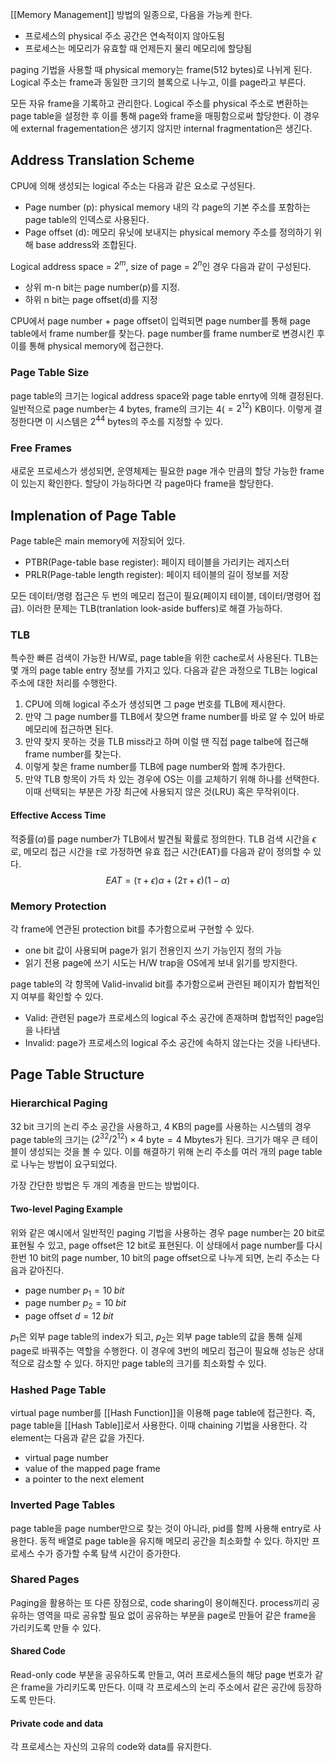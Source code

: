 [[Memory Management]] 방법의 일종으로, 다음을 가능케 한다.
+ 프로세스의  physical 주소 공간은 연속적이지 않아도됨
+ 프로세스는 메모리가 유효할 때 언제든지 물리 메모리에 할당됨

paging 기법을 사용할 때 physical memory는 frame(512 bytes)로 나뉘게 된다. Logical 주소는 frame과 동일한 크기의 블록으로 나누고, 이를 page라고 부른다.

모든 자유 frame을 기록하고 관리한다. Logical 주소를 physical 주소로 변환하는 page table을 설정한 후 이를 통해 page와 frame을 매핑함으로써 할당한다. 이 경우에 external fragementation은 생기지 않지만 internal fragmentation은 생긴다. 
## Address Translation Scheme
CPU에 의해 생성되는 logical 주소는 다음과 같은 요소로 구성된다.
+ Page number (p): physical memory 내의 각 page의 기본 주소를 포함하는page table의 인덱스로 사용된다.
+ Page offset (d): 메모리 유닛에 보내지는 physical memory 주소를 정의하기 위해 base address와 조합된다.

Logical address space = $2^m$, size of page = $2^n$인 경우 다음과 같이 구성된다. 
+ 상위 m-n bit는 page number(p)를 지정.
+ 하위 n bit는 page offset(d)를 지정

CPU에서 page number + page offset이 입력되면 page number를 통해 page table에서 frame number를 찾는다. page number를 frame number로 변경시킨 후 이를 통해 physical memory에 접근한다. 
### Page Table Size
page table의 크기는 logical address space와 page table enrty에 의해 결정된다. 일반적으로 page number는 4 bytes, frame의 크기는 4($=2^{12}$) KB이다. 이렇게 결정한다면 이 시스템은 $2^{44}$ bytes의 주소를 지정할 수 있다. 
### Free Frames
새로운 프로세스가 생성되면, 운영체제는 필요한 page 개수 만큼의 할당 가능한 frame이 있는지 확인한다. 할당이 가능하다면 각 page마다 frame을 할당한다.
## Implenation of Page Table
Page table은 main memory에 저장되어 있다. 
+ PTBR(Page-table base register): 페이지 테이블을 가리키는 레지스터
+ PRLR(Page-table length register): 페이지 테이블의 길이 정보를 저장

모든 데이터/명령 접근은 두 번의 메모리 접근이 필요(페이지 테이블, 데이터/명령어 접급). 이러한 문제는 TLB(tranlation look-aside buffers)로 해결 가능하다.
### TLB
특수한 빠른 검색이 가능한 H/W로, page table을 위한 cache로서 사용된다.
TLB는 몇 개의 page table entry 정보를 가지고 있다. 다음과 같은 과정으로 TLB는 logical 주소에 대한 처리를 수행한다. 
1. CPU에 의해 logical 주소가 생성되면 그 page 번호를 TLB에 제시한다.
2. 만약 그 page number를 TLB에서 찾으면 frame number를 바로 알 수 있어 바로 메모리에 접근하면 된다.
3. 만약 찾지 못하는 것을 TLB miss라고 하며 이럴 땐 직접 page talbe에 접근해 frame number를 찾는다.
4. 이렇게 찾은 frame number를 TLB에 page number와 함께 추가한다.
5. 만약 TLB 항목이 가득 차 있는 경우에 OS는 이를 교체하기 위해 하나를 선택한다. 이때 선택되는 부분은 가장 최근에 사용되지 않은 것(LRU) 혹은 무작위이다. 
#### Effective Access Time 
적중률($\alpha$)를 page number가 TLB에서 발견될 확률로 정의한다. TLB 검색 시간을 $\epsilon$로, 메모리 접근 시간을 $\tau$로 가정하면 유효 접근 시간(EAT)를 다음과 같이 정의할 수 있다. $$EAT=(\tau+\epsilon)\alpha + (2\tau+\epsilon)(1-\alpha)$$
### Memory Protection
각 frame에 연관된 protection bit를 추가함으로써 구현할 수 있다. 
+ one bit 값이 사용되며 page가 읽기 전용인지 쓰기 가능인지 정의 가능
+ 읽기 전용 page에 쓰기 시도는 H/W trap을 OS에게 보내 읽기를 방지한다.

page table의 각 항목에 Valid-invalid bit를 추가함으로써 관련된 페이지가 합법적인지 여부를 확인할 수 있다.
+ Valid: 관련된 page가 프로세스의 logical 주소 공간에 존재하며 합법적인 page임을 나타냄
+ Invalid: page가 프로세스의 logical 주소 공간에 속하지 않는다는 것을 나타낸다. 
## Page Table Structure
### Hierarchical Paging
32 bit 크기의 논리 주소 공간을 사용하고, 4 KB의 page를 사용하는 시스템의 경우 page table의 크기는 $(2^{32}/2^{12})\times 4$ byte$=4$ Mbytes가 된다. 크기가 매우 큰 테이블이 생성되는 것을 볼 수 있다. 이를 해결하기 위해 논리 주소를 여러 개의 page table로 나누는 방법이 요구되었다.

가장 간단한 방법은 두 개의 계층을 만드는 방법이다.
#### Two-level Paging Example
위와 같은 예시에서 일반적인 paging 기법을 사용하는 경우 page number는 20 bit로 표현될 수 있고, page offset은 12 bit로 표현된다. 이 상태에서 page number를 다시 한번 10 bit의 page number, 10 bit의 page offset으로 나누게 되면, 논리 주소는 다음과 같아진다. 
+ page number $p_1 = 10\; bit$
+ page number $p_2 = 10\;bit$
+ page offset $d=12\;bit$

$p_1$은 외부 page table의 index가 되고, $p_2$는 외부 page table의 값을 통해 실제 page로 바꿔주는 역할을 수행한다. 이 경우에 3번의 메모리 접근이 필요해 성능은 상대적으로 감소할 수 있다. 하지만 page table의 크기를 최소화할 수 있다.
### Hashed Page Table
virtual page number를 [[Hash Function]]을 이용해 page table에 접근한다. 즉, page table을 [[Hash Table]]로서 사용한다. 이때 chaining 기법을 사용한다. 각 element는 다음과 같은 값을 가진다. 
+ virtual page number
+ value of the mapped page frame
+ a pointer to the next element
### Inverted Page Tables
page table을 page number만으로 찾는 것이 아니라, pid를 함께 사용해 entry로 사용한다. 동적 배열로 page table을 유지해 메모리 공간을 최소화할 수 있다. 하지만 프로세스 수가 증가할 수록 탐색 시간이 증가한다. 

### Shared Pages
Paging을 활용하는 또 다른 장점으로, code sharing이 용이해진다. process끼리 공유하는 영역을 따로 공유할 필요 없이 공유하는 부분을 page로 만들어 같은 frame을 가리키도록 만들 수 있다. 
#### Shared Code
Read-only code 부분을 공유하도록 만들고, 여러 프로세스들의 해당 page 번호가 같은 frame을 가리키도록 만든다. 이때 각 프로세스의 논리 주소에서 같은 공간에 등장하도록 만든다.  
#### Private code and data
각 프로세스는 자신의 고유의 code와 data를 유지한다. 

